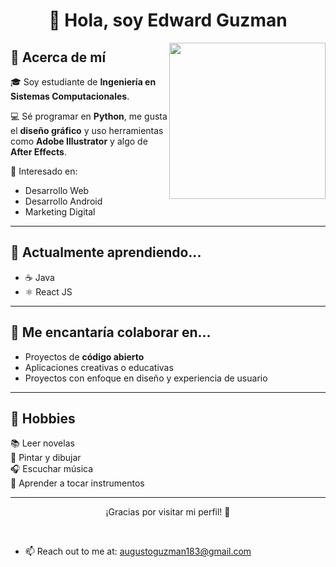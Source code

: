 <h1 align="center">👋 Hola, soy Edward Guzman</h1>

<img align="right" src="[./30fe107f-9442-44fe-898e-00f3a76ae2b6.png](https://images.app.goo.gl/5TEENBmVuJhXHtmC7)" width="250"/>

## 🌟 Acerca de mí

🎓 Soy estudiante de **Ingeniería en Sistemas Computacionales**.

💻 Sé programar en **Python**, me gusta el **diseño gráfico** y uso herramientas como **Adobe Illustrator** y algo de **After Effects**.

🎯 Interesado en: 
- Desarrollo Web
- Desarrollo Android
- Marketing Digital

---

## 🚀 Actualmente aprendiendo...

- ☕ Java  
- ⚛️ React JS  

---

## 🤝 Me encantaría colaborar en...

- Proyectos de **código abierto**
- Aplicaciones creativas o educativas
- Proyectos con enfoque en diseño y experiencia de usuario

---

## 🎨 Hobbies

📚 Leer novelas  
🎨 Pintar y dibujar  
🎧 Escuchar música  
🎸 Aprender a tocar instrumentos  

---

<p align="center">
  ¡Gracias por visitar mi perfil! 🌟
</p>


<br>  

- 📫 Reach out to me at: <a href="mailto:augustoguzman183@gmail.com.iiit.ac.in">augustoguzman183@gmail.com</a>


